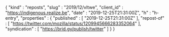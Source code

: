 {
  "kind" : "reposts",
  "slug" : "2019/12/vltwe",
  "client_id" : "https://indigenous.realize.be",
  "date" : "2019-12-25T21:31:00Z",
  "h" : "h-entry",
  "properties" : {
    "published" : [ "2019-12-25T21:31:00Z" ],
    "repost-of" : [ "https://twitter.com/mozilla/status/1209945666283352064" ],
    "syndication" : [ "https://brid.gy/publish/twitter" ]
  }
}
